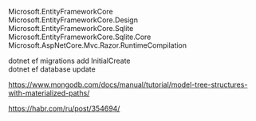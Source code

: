 ﻿Microsoft.EntityFrameworkCore   
Microsoft.EntityFrameworkCore.Design   
Microsoft.EntityFrameworkCore.Sqlite   
Microsoft.EntityFrameworkCore.Sqlite.Core
Microsoft.AspNetCore.Mvc.Razor.RuntimeCompilation


dotnet ef migrations add InitialCreate    
dotnet ef database update


https://www.mongodb.com/docs/manual/tutorial/model-tree-structures-with-materialized-paths/   

https://habr.com/ru/post/354694/